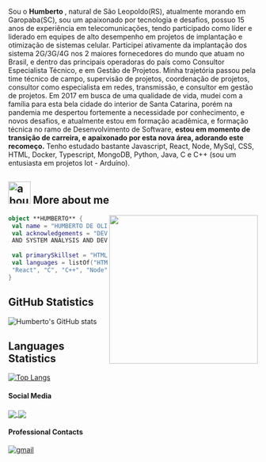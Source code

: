    Sou o <strong> Humberto </strong>, natural de São Leopoldo(RS), atualmente morando em Garopaba(SC), sou um apaixonado por tecnologia e desafios, possuo 15 anos de experiência em telecomunicações, tendo participado como líder e liderado em equipes de alto desempenho em projetos de implantação e otimização de sistemas celular.
 Participei ativamente da implantação dos sistema 2G/3G/4G nos 2 maiores fornecedores do mundo que atuam no Brasil, e dentro das principais operadoras do país como Consultor Especialista Técnico, e em Gestão de Projetos.
 Minha trajetória passou pela time técnico de campo, supervisão de projetos, coordenação de projetos, consultor como especialista em redes, transmissão, e consultor em gestão de projetos.
 Em 2017 em busca de uma qualidade de vida, mudei com a família para esta bela cidade do interior de Santa Catarina, porém na pandemia me despertou fortemente a necessidade por conhecimento, e novos desafios, e atualmente estou em formação acadêmica, e formação técnica no ramo de Desenvolvimento de Software, <strong> estou em momento de transição de carreira, e apaixonado por esta nova área, adorando este recomeço.</strong>
 Tenho estudado bastante Javascript, React, Node, MySql, CSS, HTML, Docker, Typescript, MongoDB, Python, Java, C e C++ (sou um entusiasta em projetos Iot - Arduíno).
 
<div align="center">
 
 </div>

## <img width="45" alt="about" src="https://raw.github.com/elizarov/elizarov/master/about.png"> More about me

<img align="right" width="300" src="https://media2.giphy.com/media/qgQUggAC3Pfv687qPC/giphy.gif?cid=ecf05e47v43wfld4ozbjpxlmowbaqymr9hgwbuxqe2k4k00r&rid=giphy.gif&ct=g" />


```kotlin
object **HUMBERTO** {
 val name = "HUMBERTO DE OLIVEIRA ARAÚJO"
 val acknowledgements = "DEV FULL STACK WEB STUDENT 
 AND SYSTEM ANALYSIS AND DEVELOPMENT STUDENT"
 
 val primarySkillset = "HTML, CSS, JavaScript"
 val languages = listOf("HTML", "CSS", "JavaScript", "Git", 
 "React", "C", "C++", "Node", "Docker", "Typescript", "MongoDB", "Java") 
}
```

## **GitHub Statistics**

![Humberto's GitHub stats](https://github-readme-stats.vercel.app/api?username=HumbertoAraujo&show_icons=true&theme=radical)

## **Languages Statistics**

 [![Top Langs](https://github-readme-stats.vercel.app/api/top-langs/?username=HumbertoAraujo)](https://github.com/HumbertoAraujo/github-readme-stats)


#### Social Media

<p align="left">
<a href="https://www.instagram.com/1bertoaraujo/">
    <img
      align="center"
      src="https://img.shields.io/badge/Instagram-1C1C1C?style=for-the-badge&logo=instagram&logoColor=00FFFF"
      target="_blank"
    />
  </a>
  
  <a href="https://www.linkedin.com/in/humbertoaraujo1985//">
    <img
         align="center"
         src="https://img.shields.io/badge/LinkedIn-1C1C1C?style=for-the-badge&logo=linkedin&logoColor=00FFFF"
         target="_blank"
         />
  </a>
   
   
 
  </p>


  
#### Professional Contacts

<p align="left">
 <a href="mailto:humberto.nro@gmail.com">
    <img
         align="center"
         src="https://img.shields.io/badge/Gmail-1C1C1C?style=for-the-badge&logo=gmail&logoColor=00FFFF" 
         alt="gmail"
         target="_blank"
         />
  </a>
 </p>
